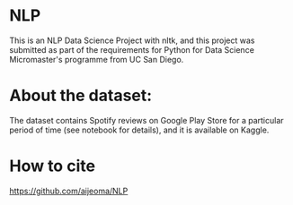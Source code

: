 # NLP
This is an NLP Data Science Project with nltk, and this project was submitted as part of the requirements for Python for Data Science Micromaster's programme from UC San Diego. 


# About the dataset:
The dataset contains Spotify reviews on Google Play Store for a particular period of time (see notebook for details), and it is available on Kaggle.


# How to cite
https://github.com/aijeoma/NLP
